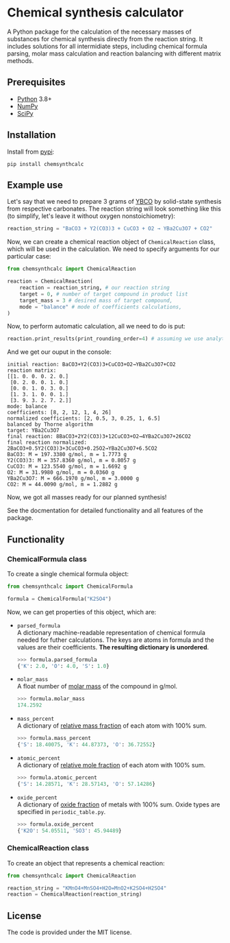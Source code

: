 # Chemical synthesis calculator
A Python package for the calculation of the necessary masses of substances for chemical synthesis directly from the reaction string. It includes solutions for all intermidiate steps, including chemical formula parsing, molar mass calculation and reaction balancing with different matrix methods.

## Prerequisites
* [Python](https://www.python.org/downloads/) 3.8+
* [NumPy](https://numpy.org/)
* [SciPy](https://scipy.org/)

## Installation
Install from [pypi](https://pypi.org/):

`pip install chemsynthcalc`

## Example use
Let's say that we need to prepare 3 grams of [YBCO](https://en.wikipedia.org/wiki/Yttrium_barium_copper_oxide) by solid-state synthesis from respective carbonates. The reaction string will look something like this (to simplify, let's leave it without oxygen nonstoichiometry):

```Python
reaction_string = "BaCO3 + Y2(CO3)3 + CuCO3 + O2 → YBa2Cu3O7 + CO2"
```

Now, we can create a chemical reaction object of `ChemicalReaction` class, which will be used in the calculation. We need to specify arguments for our particular case:
```Python
from chemsynthcalc import ChemicalReaction

reaction = ChemicalReaction(
    reaction = reaction_string, # our reaction string
    target = 0, # number of target compound in product list
    target_mass = 3 # desired mass of target compound,
    mode = "balance" # mode of coefficients calculations,
)
```

Now, to perform automatic calculation, all we need to do is put:
```Python
reaction.print_results(print_rounding_order=4) # assuming we use analytical balances with 4 digits presicion
```

And we get our ouput in the console:
```
initial reaction: BaCO3+Y2(CO3)3+CuCO3+O2→YBa2Cu3O7+CO2
reaction matrix:
[[1. 0. 0. 0. 2. 0.]
 [0. 2. 0. 0. 1. 0.]
 [0. 0. 1. 0. 3. 0.]
 [1. 3. 1. 0. 0. 1.]
 [3. 9. 3. 2. 7. 2.]]
mode: balance
coefficients: [8, 2, 12, 1, 4, 26]
normalized coefficients: [2, 0.5, 3, 0.25, 1, 6.5]
balanced by Thorne algorithm
target: YBa2Cu3O7
final reaction: 8BaCO3+2Y2(CO3)3+12CuCO3+O2→4YBa2Cu3O7+26CO2
final reaction normalized: 2BaCO3+0.5Y2(CO3)3+3CuCO3+0.25O2→YBa2Cu3O7+6.5CO2
BaCO3: M = 197.3380 g/mol, m = 1.7773 g
Y2(CO3)3: M = 357.8360 g/mol, m = 0.8057 g
CuCO3: M = 123.5540 g/mol, m = 1.6692 g
O2: M = 31.9980 g/mol, m = 0.0360 g
YBa2Cu3O7: M = 666.1970 g/mol, m = 3.0000 g
CO2: M = 44.0090 g/mol, m = 1.2882 g
```
Now, we got all masses ready for our planned synthesis!

See the docmentation for detailed functionality and all features of the package.

## Functionality
### ChemicalFormula class
To create a single chemical formula object: 
```Python
from chemsynthcalc import ChemicalFormula

formula = ChemicalFormula("K2SO4")
```
Now, we can get properties of this object, which are:

* `parsed_formula`  
  A dictionary machine-readable representation of chemical formula needed for futher calculations. The keys are atoms in formula and the values are their coefficients. **The resulting dictionary is unordered**.
  ```Python
  >>> formula.parsed_formula
  {'K': 2.0, 'O': 4.0, 'S': 1.0}
  ```
* `molar_mass`  
  A float number of [molar mass](https://en.wikipedia.org/wiki/Molar_mass) of the compound in g/mol.
  ```Python
  >>> formula.molar_mass
  174.2592
  ```
* `mass_percent`  
  A dictionary of [relative mass fraction](https://en.wikipedia.org/wiki/Mass_fraction_(chemistry)) of each atom with 100% sum.
  ```Python
  >>> formula.mass_percent
  {'S': 18.40075, 'K': 44.87373, 'O': 36.72552}
  ```
* `atomic_percent`  
  A dictionary of [relative mole fraction](https://en.wikipedia.org/wiki/Mole_fraction) of each atom with 100% sum.
  ```Python
  >>> formula.atomic_percent
  {'S': 14.28571, 'K': 28.57143, 'O': 57.14286}
  ```
* `oxide_percent`  
  A dictionary of [oxide fraction](https://d32ogoqmya1dw8.cloudfront.net/files/introgeo/studio/examples/minex02.pdf) of metals with 100% sum. Oxide types are specified in `periodic_table.py`.
  ```Python
  >>> formula.oxide_percent
  {'K2O': 54.05511, 'SO3': 45.94489}
  ```
### ChemicalReaction class
To create an object that represents a chemical reaction:
```Python
from chemsynthcalc import ChemicalReaction

reaction_string = "KMnO4+MnSO4+H2O=MnO2+K2SO4+H2SO4"
reaction = ChemicalReaction(reaction_string)
```
## License
The code is provided under the MIT license.

